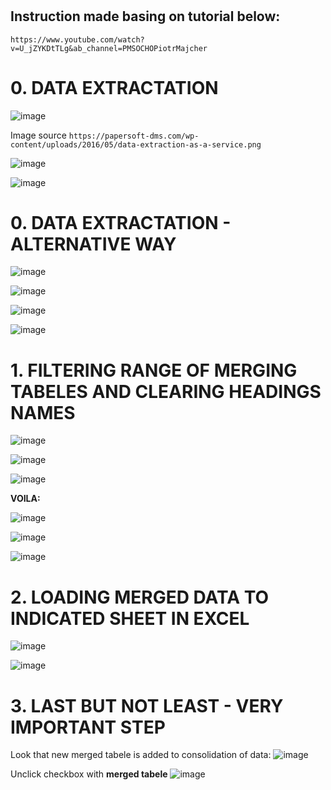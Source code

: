 #
## Instruction made basing on tutorial below:
```
https://www.youtube.com/watch?v=U_jZYKDtTLg&ab_channel=PMSOCHOPiotrMajcher
```

# 0. DATA EXTRACTATION

![image](https://user-images.githubusercontent.com/103432222/227918940-94aea8b0-c792-4219-952c-467cf3519246.png)

Image source
`https://papersoft-dms.com/wp-content/uploads/2016/05/data-extraction-as-a-service.png`


![image](https://user-images.githubusercontent.com/103432222/227909949-825ba8b6-06b3-4e11-8ae3-f146028bcd32.png)

![image](https://user-images.githubusercontent.com/103432222/227909988-4becce26-20ec-49c8-85a9-48dfeafb5c49.png)

# 0. DATA EXTRACTATION - ALTERNATIVE WAY

![image](https://user-images.githubusercontent.com/103432222/227910810-f6050c64-82c2-42ad-a850-bc9e1d60031f.png)

![image](https://user-images.githubusercontent.com/103432222/227911052-f3df764e-7528-4414-ad9b-ef4b99f3156d.png)

![image](https://user-images.githubusercontent.com/103432222/227911265-73ed8628-2111-4d6c-a3b3-ac760fc76358.png)

![image](https://user-images.githubusercontent.com/103432222/227911641-d8b0d7f2-5cd4-4442-b16c-f1c2a046fdd2.png)

# 1. FILTERING RANGE OF MERGING TABELES AND CLEARING HEADINGS NAMES

![image](https://user-images.githubusercontent.com/103432222/227912696-b8f467d9-95c5-4cd2-9644-c4683345c93f.png)

![image](https://user-images.githubusercontent.com/103432222/227913199-1634340b-fead-42f0-9b17-e6108a6d3b18.png)

![image](https://user-images.githubusercontent.com/103432222/227913324-0cd0bce0-0409-4299-b1c4-6bc5b61ae5c4.png)

**VOILA:**

![image](https://user-images.githubusercontent.com/103432222/227914243-9914b61a-4eb0-4f56-b1c1-77467e721093.png)

![image](https://user-images.githubusercontent.com/103432222/227916934-3bc2b3ec-fb6e-4025-b550-6f0ca9eed5f5.png)

![image](https://user-images.githubusercontent.com/103432222/227917884-f00ee861-5345-4d9d-8b6e-50c667108e53.png)

# 2. LOADING MERGED DATA TO INDICATED SHEET IN EXCEL

![image](https://user-images.githubusercontent.com/103432222/227918183-7857d5c8-9c67-4f4e-92e7-d1c617d3b0ee.png)

![image](https://user-images.githubusercontent.com/103432222/227919929-16d161ff-d2f8-468c-9e27-0d4801d52c45.png)

# 3. LAST BUT NOT LEAST - VERY IMPORTANT STEP

Look that new merged tabele is added to consolidation of data:
![image](https://user-images.githubusercontent.com/103432222/227920581-bd563c7d-ee67-4916-9500-5c7b0739de60.png)

Unclick checkbox with **merged tabele** 
![image](https://user-images.githubusercontent.com/103432222/227921975-407a2745-cb89-4676-b946-fa69b43f2490.png)





